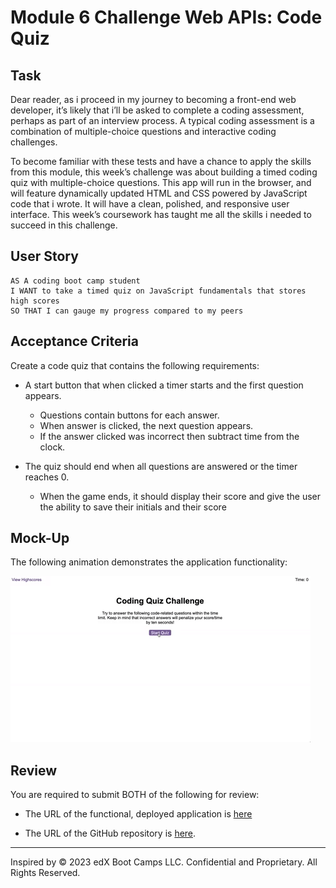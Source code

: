# Module 6 Challenge Web APIs: Code Quiz

## Task

Dear reader, as i proceed in my journey to becoming a front-end web developer, it’s likely that i’ll be asked to complete a coding assessment, perhaps as part of an interview process. A typical coding assessment is a combination of multiple-choice questions and interactive coding challenges. 

To  become familiar with these tests and have a chance to apply the skills from this module, this week’s challenge was about building a timed coding quiz with multiple-choice questions. This app will run in the browser, and will feature dynamically updated HTML and CSS powered by JavaScript code that i wrote. It will have a clean, polished, and responsive user interface. This week’s coursework has taught me all the skills i needed to succeed in this challenge.
 

## User Story

```
AS A coding boot camp student
I WANT to take a timed quiz on JavaScript fundamentals that stores high scores
SO THAT I can gauge my progress compared to my peers
```

## Acceptance Criteria

Create a code quiz that contains the following requirements:

* A start button that when clicked a timer starts and the first question appears.
 
  * Questions contain buttons for each answer.
  * When answer is clicked, the next question appears.
  * If the answer clicked was incorrect then subtract time from the clock.

* The quiz should end when all questions are answered or the timer reaches 0.

  * When the game ends, it should display their score and give the user the ability to save their initials and their score
  
## Mock-Up

The following animation demonstrates the application functionality:

![Animation of code quiz. Presses button to start quiz. Clicks the button for the answer to each question, displays if answer was correct or incorrect. Quiz finishes and displays high scores. User adds their intials, then clears their intials and starts over.](./assets/08-web-apis-challenge-demo.gif)

## Review

You are required to submit BOTH of the following for review:

* The URL of the functional, deployed application is [here](...)

* The URL of the GitHub repository is [here](https://github.com/inaciobanu/Web-APIs-Code-Quiz).

---
Inspired by © 2023 edX Boot Camps LLC. Confidential and Proprietary. All Rights Reserved.
